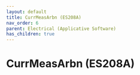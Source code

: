 ```yaml
---
layout: default
title: CurrMeasArbn (ES208A)
nav_order: 6
parent: Electrical (Applicative Software)
has_children: true
---
```

# CurrMeasArbn (ES208A)
